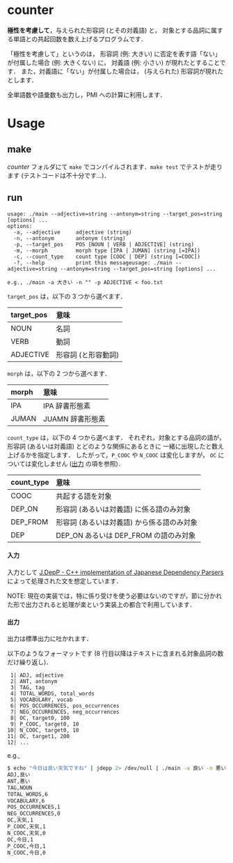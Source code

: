 counter
===

**極性を考慮して**，与えられた形容詞 (とその対義語) と，
対象とする品詞に属する単語との共起回数を数え上げるプログラムです．

「極性を考慮して」というのは，
形容詞 (例: 大きい) に否定を表す語「ない」が付属した場合 (例: 大きくない) に，
対義語 (例: 小さい) が現れたとすることです．
また，対義語に「ない」が付属した場合は，
(与えられた) 形容詞が現れたとします．

全単語数や語彙数も出力し，PMI への計算に利用します．

# Usage
## make

_counter_ フォルダにて `make` でコンパイルされます．`make test` でテストが走ります (テストコードは不十分です…)．

## run

```
usage: ./main --adjective=string --antonym=string --target_pos=string [options] ...
options:
  -a, --adjective     adjective (string)
  -n, --antonym       antonym (string)
  -p, --target_pos    POS [NOUN | VERB | ADJECTIVE] (string)
  -m, --morph         morph type [IPA | JUMAN] (string [=IPA])
  -c, --count_type    count type [COOC | DEP] (string [=COOC])
  -?, --help          print this messageusage: ./main --adjective=string --antonym=string --target_pos=string [options] ...

e.g., ./main -a 大きい -n "" -p ADJECTIVE < foo.txt
```

`target_pos` は，以下の 3 つから選べます．

| target\_pos | 意味                |
|:------------|:--------------------|
| NOUN        | 名詞                |
| VERB        | 動詞                |
| ADJECTIVE   | 形容詞 (と形容動詞) |

`morph` は，以下の 2 つから選べます．

| morph | 意味                |
|:------|:--------------------|
| IPA   | IPA 辞書形態素      |
| JUMAN | JUAMN 辞書形態素    |

`count_type` は，以下の 4 つから選べます．
それぞれ，対象とする品詞の語が，
形容詞 (あるいは対義語) とどのような関係にあるときに
一緒に出現したと数え上げるかを指定します．
したがって，`P_COOC` や `N_COOC` は変化しますが，
`OC` については変化しません ([出力](#出力) の項を参照)．

| count\_type | 意味                                       |
|:------------|:-------------------------------------------|
| COOC        | 共起する語を対象                           |
| DEP\_ON     | 形容詞 (あるいは対義語) に係る語のみ対象   |
| DEP\_FROM   | 形容詞 (あるいは対義語) から係る語のみ対象 |
| DEP         | DEP\_ON あるいは DEP\_FROM の語のみ対象    |


#### 入力
入力として [J.DepP - C++ implementation of Japanese Dependency Parsers]( https://goo.gl/6iF0mD ) によって処理された文を想定しています．

NOTE: 現在の実装では，特に係り受けを使う必要はないのですが，節に分かれた形で出力されると処理が楽という実装上の都合で利用しています．


#### 出力
出力は標準出力に吐かれます．

以下のようなフォーマットです (8 行目以降はテキストに含まれる対象品詞の数だけ繰り返し)．

```
 1| ADJ, adjective
 2| ANT, antonym
 3| TAG, tag
 4| TOTAL_WORDS, total_words
 5| VOCABULARY, vocab
 6| POS_OCCURRENCES, pos_occurrences
 7| NEG_OCCURRENCES, neg_occurrences
 8| OC, target0, 100
 9| P_COOC, target0, 10
10| N_COOC, target0, 10
11| OC, target1, 200
12| ...
```

e.g.,


```sh
$ echo "今日は良い天気ですね" | jdepp 2> /dev/null | ./main -a 良い -n 悪い -p NOUN
ADJ,良い
ANT,悪い
TAG,NOUN
TOTAL_WORDS,6
VOCABULARY,6
POS_OCCURRENCES,1
NEG_OCCURRENCES,0
OC,天気,1
P_COOC,天気,1
N_COOC,天気,0
OC,今日,1
P_COOC,今日,1
N_COOC,今日,0
```

